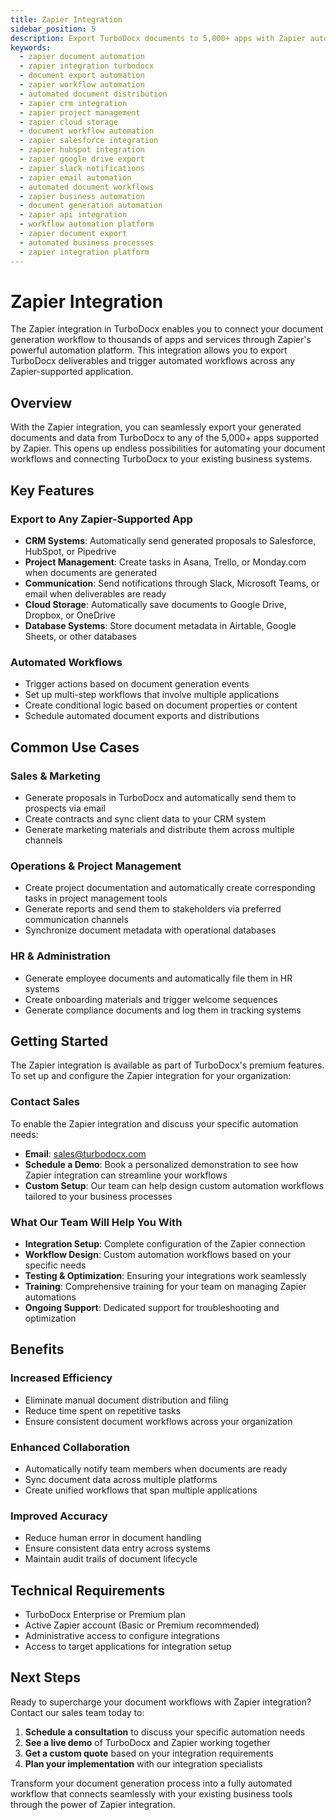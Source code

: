 ```yaml
---
title: Zapier Integration
sidebar_position: 5
description: Export TurboDocx documents to 5,000+ apps with Zapier automation. Connect your document generation to any CRM, project management, or cloud storage platform automatically.
keywords:
  - zapier document automation
  - zapier integration turbodocx
  - document export automation
  - zapier workflow automation
  - automated document distribution
  - zapier crm integration
  - zapier project management
  - zapier cloud storage
  - document workflow automation
  - zapier salesforce integration
  - zapier hubspot integration
  - zapier google drive export
  - zapier slack notifications
  - zapier email automation
  - automated document workflows
  - zapier business automation
  - document generation automation
  - zapier api integration
  - workflow automation platform
  - zapier document export
  - automated business processes
  - zapier integration platform
---
```


# Zapier Integration

The Zapier integration in TurboDocx enables you to connect your document generation workflow to thousands of apps and services through Zapier's powerful automation platform. This integration allows you to export TurboDocx deliverables and trigger automated workflows across any Zapier-supported application.

## Overview

With the Zapier integration, you can seamlessly export your generated documents and data from TurboDocx to any of the 5,000+ apps supported by Zapier. This opens up endless possibilities for automating your document workflows and connecting TurboDocx to your existing business systems.

## Key Features

### Export to Any Zapier-Supported App
- **CRM Systems**: Automatically send generated proposals to Salesforce, HubSpot, or Pipedrive
- **Project Management**: Create tasks in Asana, Trello, or Monday.com when documents are generated
- **Communication**: Send notifications through Slack, Microsoft Teams, or email when deliverables are ready
- **Cloud Storage**: Automatically save documents to Google Drive, Dropbox, or OneDrive
- **Database Systems**: Store document metadata in Airtable, Google Sheets, or other databases

### Automated Workflows
- Trigger actions based on document generation events
- Set up multi-step workflows that involve multiple applications
- Create conditional logic based on document properties or content
- Schedule automated document exports and distributions

## Common Use Cases

### Sales & Marketing
- Generate proposals in TurboDocx and automatically send them to prospects via email
- Create contracts and sync client data to your CRM system
- Generate marketing materials and distribute them across multiple channels

### Operations & Project Management
- Create project documentation and automatically create corresponding tasks in project management tools
- Generate reports and send them to stakeholders via preferred communication channels
- Synchronize document metadata with operational databases

### HR & Administration
- Generate employee documents and automatically file them in HR systems
- Create onboarding materials and trigger welcome sequences
- Generate compliance documents and log them in tracking systems

## Getting Started

The Zapier integration is available as part of TurboDocx's premium features. To set up and configure the Zapier integration for your organization:

### Contact Sales
To enable the Zapier integration and discuss your specific automation needs:

- **Email**: [sales@turbodocx.com](mailto:sales@turbodocx.com)
- **Schedule a Demo**: Book a personalized demonstration to see how Zapier integration can streamline your workflows
- **Custom Setup**: Our team can help design custom automation workflows tailored to your business processes

### What Our Team Will Help You With
- **Integration Setup**: Complete configuration of the Zapier connection
- **Workflow Design**: Custom automation workflows based on your specific needs
- **Testing & Optimization**: Ensuring your integrations work seamlessly
- **Training**: Comprehensive training for your team on managing Zapier automations
- **Ongoing Support**: Dedicated support for troubleshooting and optimization

## Benefits

### Increased Efficiency
- Eliminate manual document distribution and filing
- Reduce time spent on repetitive tasks
- Ensure consistent document workflows across your organization

### Enhanced Collaboration
- Automatically notify team members when documents are ready
- Sync document data across multiple platforms
- Create unified workflows that span multiple applications

### Improved Accuracy
- Reduce human error in document handling
- Ensure consistent data entry across systems
- Maintain audit trails of document lifecycle

## Technical Requirements

- TurboDocx Enterprise or Premium plan
- Active Zapier account (Basic or Premium recommended)
- Administrative access to configure integrations
- Access to target applications for integration setup

## Next Steps

Ready to supercharge your document workflows with Zapier integration? Contact our sales team today to:

1. **Schedule a consultation** to discuss your specific automation needs
2. **See a live demo** of TurboDocx and Zapier working together
3. **Get a custom quote** based on your integration requirements
4. **Plan your implementation** with our integration specialists

Transform your document generation process into a fully automated workflow that connects seamlessly with your existing business tools through the power of Zapier integration.